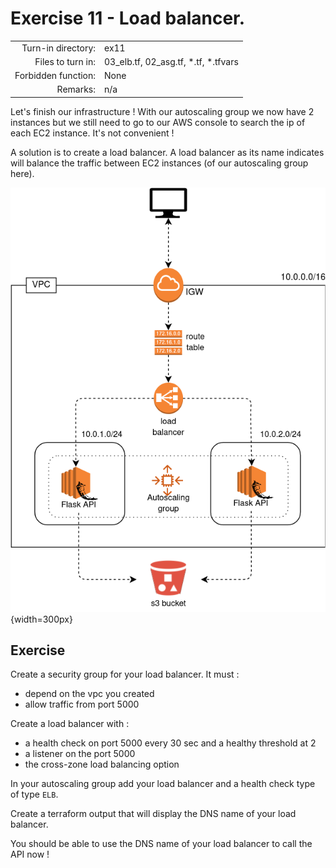 # Exercise 11 - Load balancer.

|                         |                    |
| -----------------------:| ------------------ |
|   Turn-in directory:    |  ex11              |
|   Files to turn in:     |  03_elb.tf, 02_asg.tf, *.tf, *.tfvars |
|   Forbidden function:   |  None              |
|   Remarks:              |  n/a               |


Let's finish our infrastructure ! With our autoscaling group we now have 2 instances but we still need to go to our AWS console to search the ip of each EC2 instance. It's not convenient !

A solution is to create a load balancer. A load balancer as its name indicates will balance the traffic between EC2 instances (of our autoscaling group here).

![Flask API AWS infrastructure](../assets/terraform_6.png){width=300px}

## Exercise

Create a security group for your load balancer. It must :
- depend on the vpc you created 
- allow traffic from port 5000

Create a load balancer with :
- a health check on port 5000 every 30 sec and a healthy threshold at 2
- a listener on the port 5000
- the cross-zone load balancing option

In your autoscaling group add your load balancer and a health check type of type `ELB`.

Create a terraform output that will display the DNS name of your load balancer.

You should be able to use the DNS name of your load balancer to call the API now ! 